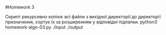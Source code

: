#Homework 3

Скрипт рекурсивно копіює всі файли з вихідної директорії до директорії призначення, сортує їх за розширенням у відповідні підпапки.
python3 homework-algo-03.py ./input ./output
